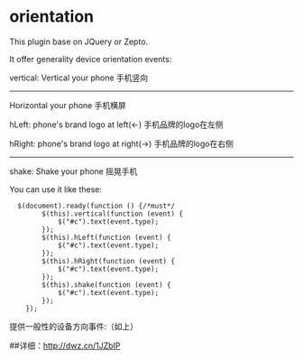 orientation
=====

This plugin base on JQuery or Zepto.

It offer generality device orientation events: 

   vertical: Vertical your phone  手机竖向
   
   -------
   
   Horizontal your phone 手机横屏
   
   hLeft: phone's brand logo at left(←) 手机品牌的logo在左侧
   
   hRight: phone's brand logo at right(→) 手机品牌的logo在右侧
   
   -------

   shake: Shake your phone 摇晃手机

You can use it like these:

      $(document).ready(function () {/*must*/
            $(this).vertical(function (event) {
                $("#c").text(event.type);
            });
            $(this).hLeft(function (event) {
                $("#c").text(event.type);
            });
            $(this).hRight(function (event) {
                $("#c").text(event.type);
            });
            $(this).shake(function (event) {
                $("#c").text(event.type);
            });
        });
        
提供一般性的设备方向事件:（如上）

##详细：http://dwz.cn/1JZbIP
     
